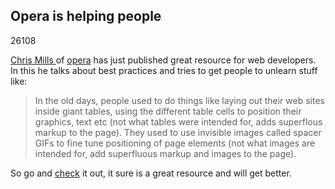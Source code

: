 <article><h2>Opera is helping people</h2><time><span class="day">2</span><span class="month">6</span><span class="year">108</span></time><p><a href="http://dev.opera.com/author/974138" rel="met">Chris Mills </a>of <a href="http://opera.com/">opera</a> has just published great resource for web developers. In this he talks about best practices and tries to get people to unlearn stuff like:</p><blockquote>In the old days, people used to do things like laying out their web sites inside giant tables, using the different table cells to position their graphics, text etc (not what tables were intended for, adds superflous markup to the page). They used to use invisible images called spacer GIFs to fine tune positioning of page elements (not what images are intended for, add superfluous markup and images to the page).</blockquote><p>So go and <a href="http://dev.opera.com/articles/view/1-introduction-to-the-web-standards-cur/">check</a> it out, it sure is a great resource and will get better.</p></article>